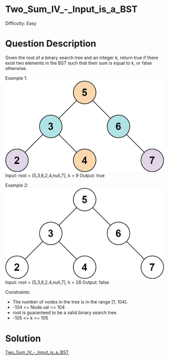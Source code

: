 
# Two_Sum_IV_-_Input_is_a_BST

Difficulty: Easy

# Question Description

Given the root of a binary search tree and an integer k, return true if there exist two elements in the BST such that their sum is equal to k, or false otherwise.

 

Example 1:
![alt text](image.png)
Input: root = [5,3,6,2,4,null,7], k = 9
Output: true

Example 2:
![alt text](image-1.png)
Input: root = [5,3,6,2,4,null,7], k = 28
Output: false

Constraints:

- The number of nodes in the tree is in the range [1, 104].
- -104 <= Node.val <= 104
- root is guaranteed to be a valid binary search tree.
- -105 <= k <= 105

# Solution

[Two_Sum_IV_-_Input_is_a_BST]([653]Two_Sum_IV_-_Input_is_a_BST.py)

    